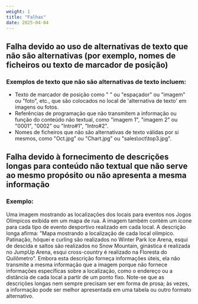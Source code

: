 ```yaml
---
weight: 1
title: "Falhas"
date: 2025-04-04
---
```


## Falha devido ao uso de alternativas de texto que não são alternativas (por exemplo, nomes de ficheiros ou texto de marcador de posição)

### Exemplos de texto que não são alternativas de texto incluem:
- Texto de marcador de posição como " " ou "espaçador" ou "imagem" ou "foto", etc., que são colocados no local de 'alternativa de texto' em imagens ou fotos.
- Referências de programação que não transmitem a informação ou função do conteúdo não textual, como "imagem 1", "imagem 2" ou "0001", "0002" ou "Intro#1", "Intro#2".
- Nomes de ficheiros que não são alternativas de texto válidas por si mesmos, como "Oct.jpg" ou "Chart.jpg" ou "sales\\oct\\top3.jpg".

## Falha devido à fornecimento de descrições longas para conteúdo não textual que não serve ao mesmo propósito ou não apresenta a mesma informação

### Exemplo:
Uma imagem mostrando as localizações dos locais para eventos nos Jogos Olímpicos exibida em um mapa de rua. A imagem também contém um ícone para cada tipo de evento desportivo realizado em cada local. A descrição longa afirma: "Mapa mostrando a localização de cada local olímpico. Patinação, hóquei e curling são realizados no Winter Park Ice Arena, esqui de descida e saltos são realizados no Snow Mountain, ginástica é realizada no JumpUp Arena, esqui cross-country é realizado na Floresta do Quilômetro". Embora esta descrição forneça informações úteis, ela não transmite a mesma informação que a imagem porque não fornece informações específicas sobre a localização, como o endereço ou a distância de cada local a partir de um ponto fixo. Note-se que as descrições longas nem sempre precisam ser em forma de prosa; às vezes, a informação pode ser melhor apresentada em uma tabela ou outro formato alternativo.